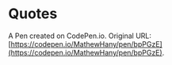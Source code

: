# Quotes

A Pen created on CodePen.io. Original URL: [https://codepen.io/MathewHany/pen/bpPGzE](https://codepen.io/MathewHany/pen/bpPGzE).


